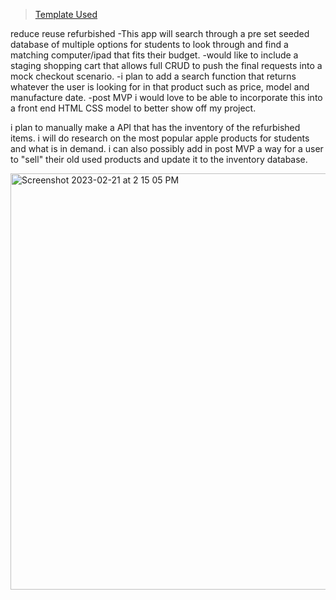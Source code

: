 > [Template Used](https://github.com/metruzanca/ga-vercel-demo)

reduce reuse refurbished
-This app will search through a pre set seeded database of multiple options for students to look through and find a matching computer/ipad that fits their budget.
-would like to include a staging shopping cart that allows full CRUD to push the final requests into a mock checkout scenario.
-i plan to add a search function that returns whatever the user is looking for in that product such as price, model and manufacture date.
-post MVP i would love to be able to incorporate this into a front end HTML CSS model to better show off my project.

i plan to manually make a API that has the inventory of the refurbished items.
i will do research on the most popular apple products for students and what is in demand. 
i can also possibly add in post MVP a way for a user to "sell" their old used products and update it to the inventory database.


<img width="666" alt="Screenshot 2023-02-21 at 2 15 05 PM" src="https://user-images.githubusercontent.com/123986048/220438082-16d1457f-15b9-4d34-a201-8b8ccd6ce6c2.png">

